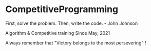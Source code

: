# CompetitiveProgramming
First, solve the problem. Then, write the code. - John Johnson

Algorithm & Competitive training      Since May, 2021

Always remember that "Victory belongs to the most persevering" !
